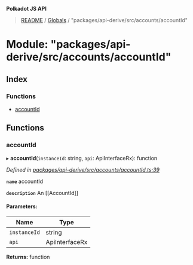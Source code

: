 **Polkadot JS API**

> [README](../README.md) / [Globals](../globals.md) / "packages/api-derive/src/accounts/accountId"

# Module: "packages/api-derive/src/accounts/accountId"

## Index

### Functions

* [accountId](_packages_api_derive_src_accounts_accountid_.md#accountid)

## Functions

### accountId

▸ **accountId**(`instanceId`: string, `api`: ApiInterfaceRx): function

*Defined in [packages/api-derive/src/accounts/accountId.ts:39](https://github.com/polkadot-js/api/blob/ff59962c5/packages/api-derive/src/accounts/accountId.ts#L39)*

**`name`** accountId

**`description`** An [[AccountId]]

#### Parameters:

Name | Type |
------ | ------ |
`instanceId` | string |
`api` | ApiInterfaceRx |

**Returns:** function
